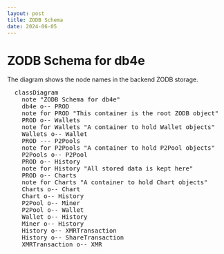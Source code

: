 ```yaml
---
layout: post
title: ZODB Schema
date: 2024-06-05
---
```


# ZODB Schema for db4e

The diagram shows the node names in the backend ZODB storage.

<pre class="mermaid">
  classDiagram
    note "ZODB Schema for db4e"
    db4e o-- PROD
    note for PROD "This container is the root ZODB object"
    PROD o-- Wallets
    note for Wallets "A container to hold Wallet objects"
    Wallets o-- Wallet
    PROD --- P2Pools
    note for P2Pools "A container to hold P2Pool objects"
    P2Pools o-- P2Pool
    PROD o-- History
    note for History "All stored data is kept here"
    PROD o-- Charts
    note for Charts "A container to hold Chart objects"
    Charts o-- Chart
    Chart o-- History
    P2Pool o-- Miner
    P2Pool o-- Wallet
    Wallet o-- History
    Miner o-- History
    History o-- XMRTransaction
    History o-- ShareTransaction
    XMRTransaction o-- XMR
</pre>
  
<script type="module">
  import mermaid from 'https://cdn.jsdelivr.net/npm/mermaid@10/dist/mermaid.esm.min.mjs';
  mermaid.initialize({ startOnLoad: true, theme: 'dark'});
</script> 


